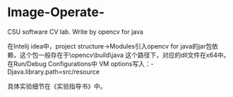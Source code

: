 # Image-Operate-
CSU software CV lab. Write by opencv for java

在Intelij idea中，project structure->Modules引入opencv for java的jar包依赖，这个包一般存在于\opencv\build\java 这个路径下，对应的dll文件在x64中。
在Run/Debug Configurations中 VM options写入：-Djava.library.path=src/resource



具体实验细节在《实验指导书》中。